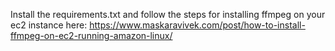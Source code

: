 Install the requirements.txt and follow the steps for installing ffmpeg on your ec2 instance here: https://www.maskaravivek.com/post/how-to-install-ffmpeg-on-ec2-running-amazon-linux/
